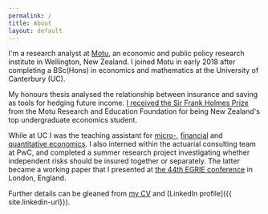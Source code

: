 ```yaml
---
permalink: /
title: About
layout: default
---
```


I'm a research analyst at [Motu](http://motu.nz), an economic and public policy research institute in Wellington, New Zealand.
I joined Motu in early 2018 after completing a BSc(Hons) in economics and mathematics at the University of Canterbury (UC).

My honours thesis analysed the relationship between insurance and saving as tools for hedging future income.
[I received the Sir Frank Holmes Prize](https://motu.nz/about-us/news/motu-news-december-2016/#frank) from the Motu Research and Education Foundation for being New Zealand's top undergraduate economics student.

While at UC I was the teaching assistant for [micro-][e321], [financial][f331] and [quantitative economics][f601].
I also interned within the actuarial consulting team at PwC, and completed a summer research project investigating whether independent risks should be insured together or separately.
The latter became a working paper that I presented at [the 44th EGRIE conference](http://www.egrie.org/annual-seminars?id=69) in London, England.

Further details can be gleaned from [my CV](/assets/cv.pdf) and [LinkedIn profile]({{ site.linkedin-url}}).

[e321]: http://www.canterbury.ac.nz/courseinfo/GetCourseDetails.aspx?course=ECON321&occurrence=17S1(C)&year=2017
[f331]: http://www.canterbury.ac.nz/courseinfo/GetCourseDetails.aspx?course=FINC331&occurrence=17S1(C)&year=2017
[f601]: http://www.canterbury.ac.nz/courseinfo/GetCourseDetails.aspx?course=FIEC601&occurrence=17SU1(C)&year=2017
